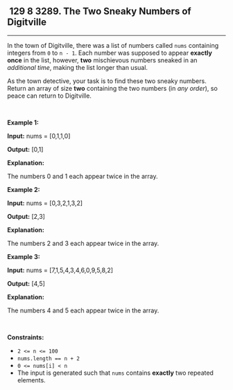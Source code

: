 <h2> 129 8
3289. The Two Sneaky Numbers of Digitville</h2><hr><div><p>In the town of Digitville, there was a list of numbers called <code>nums</code> containing integers from <code>0</code> to <code>n - 1</code>. Each number was supposed to appear <strong>exactly once</strong> in the list, however, <strong>two</strong> mischievous numbers sneaked in an <em>additional time</em>, making the list longer than usual.<!-- notionvc: c37cfb04-95eb-4273-85d5-3c52d0525b95 --></p>

<p>As the town detective, your task is to find these two sneaky numbers. Return an array of size <strong>two</strong> containing the two numbers (in <em>any order</em>), so peace can return to Digitville.<!-- notionvc: 345db5be-c788-4828-9836-eefed31c982f --></p>

<p>&nbsp;</p>
<p><strong class="example">Example 1:</strong></p>

<div class="example-block">
<p><strong>Input:</strong> <span class="example-io">nums = [0,1,1,0]</span></p>

<p><strong>Output:</strong> <span class="example-io">[0,1]</span></p>

<p><strong>Explanation:</strong></p>

<p>The numbers 0 and 1 each appear twice in the array.</p>
</div>

<p><strong class="example">Example 2:</strong></p>

<div class="example-block">
<p><strong>Input:</strong> <span class="example-io">nums = [0,3,2,1,3,2]</span></p>

<p><strong>Output:</strong> <span class="example-io">[2,3]</span></p>

<p><strong>Explanation: </strong></p>

<p>The numbers 2 and 3 each appear twice in the array.</p>
</div>

<p><strong class="example">Example 3:</strong></p>

<div class="example-block">
<p><strong>Input:</strong> <span class="example-io">nums = [7,1,5,4,3,4,6,0,9,5,8,2]</span></p>

<p><strong>Output:</strong> <span class="example-io">[4,5]</span></p>

<p><strong>Explanation: </strong></p>

<p>The numbers 4 and 5 each appear twice in the array.</p>
</div>

<p>&nbsp;</p>
<p><strong>Constraints:</strong></p>

<ul>
	<li data-stringify-border="0" data-stringify-indent="1"><code>2 &lt;= n &lt;= 100</code></li>
	<li data-stringify-border="0" data-stringify-indent="1"><code>nums.length == n + 2</code></li>
	<li data-stringify-border="0" data-stringify-indent="1"><code data-stringify-type="code">0 &lt;= nums[i] &lt; n</code></li>
	<li data-stringify-border="0" data-stringify-indent="1">The input is generated such that <code>nums</code> contains <strong>exactly</strong> two repeated elements.</li>
</ul>
</div>